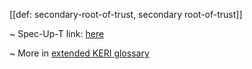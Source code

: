 [[def: secondary-root-of-trust, secondary root-of-trust]]

~ Spec-Up-T link: <a href='https://weboftrust.github.io/WOT-terms/docs/glossary/secondary-root-of-trust'>here</a>

~ More in <a href="https://weboftrust.github.io/WOT-terms/docs/glossary/secondary-root-of-trust">extended KERI glossary</a>

